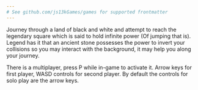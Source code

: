```yaml
---
# See github.com/js13kGames/games for supported frontmatter
---
```

Journey through a land of black and white and attempt to reach the legendary square which is said to hold infinite power (Of jumping that is). Legend has it that an ancient stone possesses the power to invert your collisions so you may interact with the background, it may help you along your journey.

There is a multiplayer, press P while in-game to activate it. Arrow keys for first player, WASD controls for second player. By default the controls for solo play are the arrow keys.